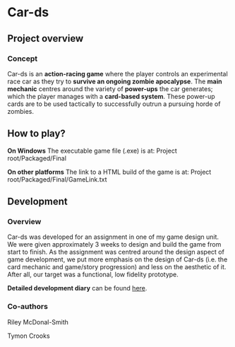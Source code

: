 # Car-ds

## Project overview
### Concept
Car-ds is an **action-racing game** where the player controls an experimental race car as they try to **survive an ongoing zombie apocalypse**.
The **main mechanic** centres around the variety of **power-ups** the car generates; which the player manages with a **card-based system**. These power-up cards are to be used tactically to successfully outrun a pursuing horde of zombies.

## How to play?
**On Windows**
The executable game file (.exe) is at:
Project root/Packaged/Final

**On other platforms**
The link to a HTML build of the game is at:
Project root/Packaged/Final/GameLink.txt

## Development
### Overview
Car-ds was developed for an assignment in one of my game design unit. We were given approximately 3 weeks to design and build the game from start to finish. 
As the assignment was centred around the design aspect of game development, we put more emphasis on the design of Car-ds (i.e. the card mechanic and game/story progression) and less on the aesthetic of it. After all, our target was a functional, low fidelity prototype.

**Detailed development diary** can be found [here](https://dongdao-michael.tumblr.com/post/631017509792956416/a3-group-formation).
### Co-authors
Riley McDonal-Smith

Tymon Crooks


